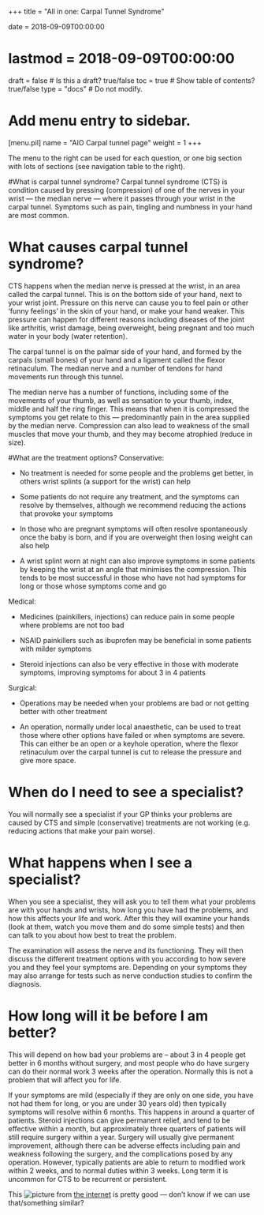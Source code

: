 +++
title = "All in one: Carpal Tunnel Syndrome"

date = 2018-09-09T00:00:00
# lastmod = 2018-09-09T00:00:00

draft = false  # Is this a draft? true/false
toc = true  # Show table of contents? true/false
type = "docs"  # Do not modify.

# Add menu entry to sidebar.
[menu.pil]
  name = "AIO Carpal tunnel page"
  weight = 1
+++

The menu to the right can be used for each question, or one big section with lots of sections (see navigation table to the right).

#What is carpal tunnel syndrome?
Carpal tunnel syndrome (CTS) is condition caused by pressing (compression) of one of the nerves in your wrist — the median nerve — where it passes through your wrist in the carpal tunnel.  Symptoms such as pain, tingling and numbness in your hand are most common.


# What causes carpal tunnel syndrome?
CTS happens when the median nerve is pressed at the wrist, in an area called the carpal tunnel.  This is on the bottom side of your hand, next to your wrist joint.  Pressure on this nerve can cause you to feel pain or other ‘funny feelings’ in the skin of your hand, or make your hand weaker. This pressure can happen for different reasons including diseases of the joint like arthritis, wrist damage, being overweight, being pregnant and too much water in your body (water retention).

The carpal tunnel is on the palmar side of your hand, and formed by the carpals (small bones) of your hand and a ligament called the flexor retinaculum.  The median nerve and a number of tendons for hand movements run through this tunnel.  

The median nerve has a number of functions, including some of the movements of your thumb, as well as sensation to your thumb, index, middle and half the ring finger. This means that when it is compressed the symptoms you get relate to this — predominantly pain in the area supplied by the median nerve.  Compression can also lead to weakness of the small muscles that move your thumb, and they may become atrophied (reduce in size).

#What are the treatment options?
Conservative:

*	No treatment is needed for some people and the problems get better, in others wrist splints (a support for the wrist) can help

*	Some patients do not require any treatment, and the symptoms can resolve by themselves, although we recommend reducing the actions that provoke your symptoms

*	In those who are pregnant symptoms will often resolve spontaneously once the baby is born, and if you are overweight then losing weight can also help

*	A wrist splint worn at night can also improve symptoms in some patients by keeping the wrist at an angle that minimises the compression.  This tends to be most successful in those who have not had symptoms for long or those whose symptoms come and go

Medical:

*	Medicines (painkillers, injections) can reduce pain in some people where problems are not too bad

*	NSAID painkillers such as ibuprofen may be beneficial in some patients with milder symptoms

*	Steroid injections can also be very effective in those with moderate symptoms, improving symptoms for about 3 in 4 patients

Surgical:

*	Operations may be needed when your problems are bad or not getting better with other treatment

*	An operation, normally under local anaesthetic, can be used to treat those where other options have failed or when symptoms are severe.  This can either be an open or a keyhole operation, where the flexor retinaculum over the carpal tunnel is cut to release the pressure and give more space.

# When do I need to see a specialist?
You will normally see a specialist if your GP thinks your problems are caused by CTS and simple (conservative) treatments are not working (e.g. reducing actions that make your pain worse).

# What happens when I see a specialist?
When you see a specialist, they will ask you to tell them what your problems are with your hands and wrists, how long you have had the problems, and how this affects your life and work.  After this they will examine your hands (look at them, watch you move them and do some simple tests) and then can talk to you about how best to treat the problem.

The examination will assess the nerve and its functioning.  They will then discuss the different treatment options with you according to how severe you and they feel your symptoms are.  Depending on your symptoms they may also arrange for tests such as nerve conduction studies to confirm the diagnosis.

# How long will it be before I am better?
This will depend on how bad your problems are – about 3 in 4 people get better in 6 months without surgery, and most people who do have surgery can do their normal work 3 weeks after the operation.  Normally this is not a problem that will affect you for life.

If your symptoms are mild (especially if they are only on one side, you have not had them for long, or you are under 30 years old) then typically symptoms will resolve within 6 months.  This happens in around a quarter of patients.  Steroid injections can give permanent relief, and tend to be effective within a month, but approximately three quarters of patients will still require surgery within a year.  Surgery will usually give permanent improvement, although there can be adverse effects including pain and weakness following the surgery, and the complications posed by any operation.  However, typically patients are able to return to modified work within 2 weeks, and to normal duties within 3 weeks.  Long term it is uncommon for CTS to be recurrent or persistent.

This ![picture](/img/CTS.jpg) from [the internet](https://patient.info/health/carpal-tunnel-syndrome-leaflet) is pretty good — don’t know if we can use that/something similar?
